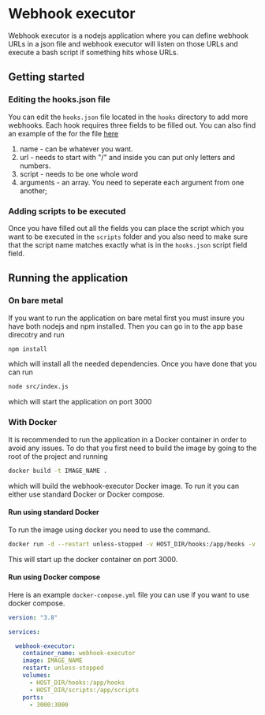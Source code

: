 # Webhook executor

Webhook executor is a nodejs application where you can define webhook URLs in a json file and webhook executor will listen on those URLs and execute a bash script if something hits whose URLs.

## Getting started

### Editing the hooks.json file

You can edit the `hooks.json` file located in the `hooks` directory to add more webhooks. Each hook requires three fields to be filled out. You can also find an example of the for the file [here](https://git.penevl.org/elduko/webhook-executor/-/blob/master/hooks/hooks.json.example)

1. name - can be whatever you want.
2. url - needs to start with "/" and inside you can put only letters and numbers.
3. script - needs to be one whole word
4. arguments - an array. You need to seperate each argument from one another;

### Adding scripts to be executed

Once you have filled out all the fields you can place the script which you want to be executed in the `scripts` folder and you also need to make sure that the script name matches exactly what is in the `hooks.json` script field field.

## Running the application

### On bare metal

If you want to run the application on bare metal first you must insure you have both nodejs and npm installed. Then you can go in to the app base direcotry and run

```sh
npm install
```

which will install all the needed dependencies. Once you have done that you can run

```sh
node src/index.js
```

which will start the application on port 3000

### With Docker

It is recommended to run the application in a Docker container in order to avoid any issues. To do that you first need to build the image by going to the root of the project and running

```sh
docker build -t IMAGE_NAME .
```

which will build the webhook-executor Docker image. To run it you can either use standard Docker or Docker compose.

#### Run using standard Docker

To run the image using docker you need to use the command.

```sh
docker run -d --restart unless-stopped -v HOST_DIR/hooks:/app/hooks -v HOST_DIR/scripts:/app/scripts -p 3000:3000 IMAGE_NAME
```

This will start up the docker container on port 3000.

#### Run using Docker compose

Here is an example `docker-compose.yml` file you can use if you want to use docker compose.

```yml
version: "3.8"

services:

  webhook-executor:
    container_name: webhook-executor
    image: IMAGE_NAME
    restart: unless-stopped
    volumes:
      - HOST_DIR/hooks:/app/hooks
      - HOST_DIR/scripts:/app/scripts
    ports:
      - 3000:3000
```

